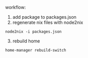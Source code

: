 workflow:
1. add package to packages.json
2. regenerate nix files with node2nix

``` shell
node2nix -i packages.json
```
3. rebuild home

``` shell
home-manager rebuild-switch
```
